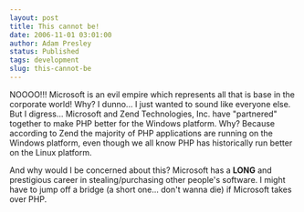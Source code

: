 ```yaml
---
layout: post
title: This cannot be!
date: 2006-11-01 03:01:00
author: Adam Presley
status: Published
tags: development
slug: this-cannot-be
---
```

NOOOO!!! Microsoft is an evil empire which represents all that is base
in the corporate world! Why? I dunno... I just wanted to sound like
everyone else. But I digress... Microsoft and Zend Technologies, Inc.
have "partnered" together to make PHP better for the Windows platform.
Why? Because according to Zend the majority of PHP applications are
running on the Windows platform, even though we all know PHP has
historically run better on the Linux platform.

And why would I be concerned about this? Microsoft has a **LONG** and
prestigious career in stealing/purchasing other people's software. I
might have to jump off a bridge (a short one... don't wanna die) if
Microsoft takes over PHP.
